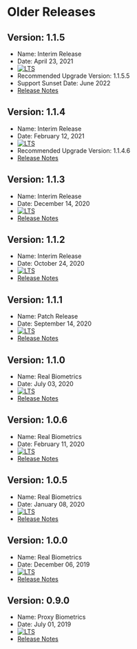 # Older Releases

## Version: 1.1.5
- Name: Interim Release
- Date: April 23, 2021
- <a href="https://docs.mosip.io/1.2.0/releases/support-policy" rel="nofollow"><img src="https://img.shields.io/badge/Support-Short%20Term%20Support-orange?style=plastic" alt="LTS"></a>
- Recommended Upgrade Version: 1.1.5.5
- Support Sunset Date: June 2022
- [Release Notes](Release-Notes-1.1.5.md)

## Version: 1.1.4
- Name: Interim Release
- Date: February 12, 2021
- <a href="https://docs.mosip.io/1.2.0/releases/support-policy" rel="nofollow"><img src="https://img.shields.io/badge/Support-Out%20of%20Support-lightgrey?style=plastic" alt="LTS"></a>
- Recommended Upgrade Version: 1.1.4.6
- [Release Notes](Release-Notes-1.1.4.md)

## Version: 1.1.3
- Name: Interim Release
- Date: December 14, 2020
- <a href="https://docs.mosip.io/1.2.0/releases/support-policy" rel="nofollow"><img src="https://img.shields.io/badge/Support-Out%20of%20Support-lightgrey?style=plastic" alt="LTS"></a>
- [Release Notes](Release-Notes-1.1.3.md)

## Version: 1.1.2
- Name: Interim Release
- Date: October 24, 2020
- <a href="https://docs.mosip.io/1.2.0/releases/support-policy" rel="nofollow"><img src="https://img.shields.io/badge/Support-Out%20of%20Support-lightgrey?style=plastic" alt="LTS"></a>
- [Release Notes](Release-Notes-1.1.2.md)

## Version: 1.1.1
- Name: Patch Release
- Date: September 14, 2020
- <a href="https://docs.mosip.io/1.2.0/releases/support-policy" rel="nofollow"><img src="https://img.shields.io/badge/Support-Out%20of%20Support-lightgrey?style=plastic" alt="LTS"></a>
- [Release Notes](Release-Notes-1.1.1.md)

## Version: 1.1.0
- Name: Real Biometrics
- Date: July 03, 2020
- <a href="https://docs.mosip.io/1.2.0/releases/support-policy" rel="nofollow"><img src="https://img.shields.io/badge/Support-Out%20of%20Support-lightgrey?style=plastic" alt="LTS"></a>
- [Release Notes](Release-Notes-1.1.0.md)

## Version: 1.0.6
- Name: Real Biometrics
- Date: February 11, 2020
- <a href="https://docs.mosip.io/1.2.0/releases/support-policy" rel="nofollow"><img src="https://img.shields.io/badge/Support-Out%20of%20Support-lightgrey?style=plastic" alt="LTS"></a>
- [Release Notes](Release-Notes-1.0.6.md)

## Version: 1.0.5
- Name: Real Biometrics
- Date: January 08, 2020
- <a href="https://docs.mosip.io/1.2.0/releases/support-policy" rel="nofollow"><img src="https://img.shields.io/badge/Support-Out%20of%20Support-lightgrey?style=plastic" alt="LTS"></a>
- [Release Notes](Release-Notes-1.0.5.md)

## Version: 1.0.0
- Name: Real Biometrics
- Date: December 06, 2019
- <a href="https://docs.mosip.io/1.2.0/releases/support-policy" rel="nofollow"><img src="https://img.shields.io/badge/Support-Out%20of%20Support-lightgrey?style=plastic" alt="LTS"></a>
- [Release Notes](Release-Notes-1.0.0.md)

## Version: 0.9.0
- Name: Proxy Biometrics
- Date: July 01, 2019
- <a href="https://docs.mosip.io/1.2.0/releases/support-policy" rel="nofollow"><img src="https://img.shields.io/badge/Support-Out%20of%20Support-lightgrey?style=plastic" alt="LTS"></a>
- [Release Notes](Release-Notes-0.9.0.md)
